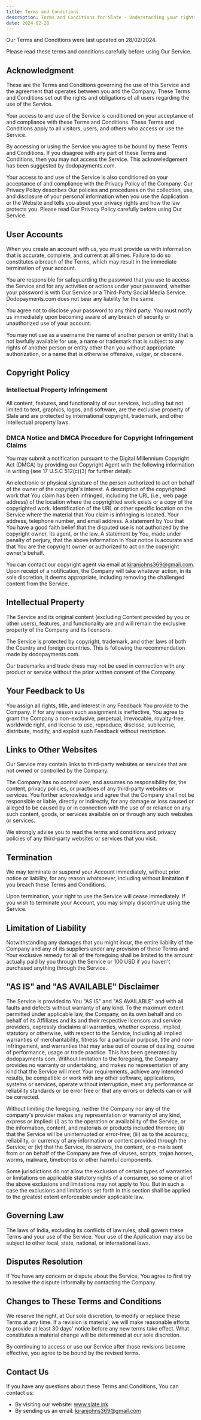 ```yaml
---
title: Terms and Conditions
description: Terms and Conditions for Slate - Understanding your rights and obligations when using our service.
date: 2024-02-28
---
```


Our Terms and Conditions were last updated on 28/02/2024.

Please read these terms and conditions carefully before using Our Service.

## Acknowledgment

These are the Terms and Conditions governing the use of this Service and the agreement that operates between you and the Company. These Terms and Conditions set out the rights and obligations of all users regarding the use of the Service.

Your access to and use of the Service is conditioned on your acceptance of and compliance with these Terms and Conditions. These Terms and Conditions apply to all visitors, users, and others who access or use the Service.

By accessing or using the Service you agree to be bound by these Terms and Conditions. If you disagree with any part of these Terms and Conditions, then you may not access the Service. This acknowledgement has been suggested by dodopayments.com.

Your access to and use of the Service is also conditioned on your acceptance of and compliance with the Privacy Policy of the Company. Our Privacy Policy describes Our policies and procedures on the collection, use, and disclosure of your personal information when you use the Application or the Website and tells you about your privacy rights and how the law protects you. Please read Our Privacy Policy carefully before using Our Service.

## User Accounts

When you create an account with us, you must provide us with information that is accurate, complete, and current at all times. Failure to do so constitutes a breach of the Terms, which may result in the immediate termination of your account.

You are responsible for safeguarding the password that you use to access the Service and for any activities or actions under your password, whether your password is with Our Service or a Third-Party Social Media Service. Dodopayments.com does not bear any liability for the same.

You agree not to disclose your password to any third party. You must notify us immediately upon becoming aware of any breach of security or unauthorized use of your account.

You may not use as a username the name of another person or entity that is not lawfully available for use, a name or trademark that is subject to any rights of another person or entity other than you without appropriate authorization, or a name that is otherwise offensive, vulgar, or obscene.

## Copyright Policy

### Intellectual Property Infringement

All content, features, and functionality of our services, including but not limited to text, graphics, logos, and software, are the exclusive property of Slate and are protected by international copyright, trademark, and other intellectual property laws.

### DMCA Notice and DMCA Procedure for Copyright Infringement Claims

You may submit a notification pursuant to the Digital Millennium Copyright Act (DMCA) by providing our Copyright Agent with the following information in writing (see 17 U.S.C 512(c)(3) for further detail):

An electronic or physical signature of the person authorized to act on behalf of the owner of the copyright's interest.
A description of the copyrighted work that You claim has been infringed, including the URL (i.e., web page address) of the location where the copyrighted work exists or a copy of the copyrighted work.
Identification of the URL or other specific location on the Service where the material that You claim is infringing is located.
Your address, telephone number, and email address.
A statement by You that You have a good faith belief that the disputed use is not authorized by the copyright owner, its agent, or the law.
A statement by You, made under penalty of perjury, that the above information in Your notice is accurate and that You are the copyright owner or authorized to act on the copyright owner's behalf.

You can contact our copyright agent via email at kiranjohns369@gmail.com. Upon receipt of a notification, the Company will take whatever action, in its sole discretion, it deems appropriate, including removing the challenged content from the Service.

## Intellectual Property

The Service and its original content (excluding Content provided by you or other users), features, and functionality are and will remain the exclusive property of the Company and its licensors.

The Service is protected by copyright, trademark, and other laws of both the Country and foreign countries. This is following the recommendation made by dodopayments.com.

Our trademarks and trade dress may not be used in connection with any product or service without the prior written consent of the Company.

## Your Feedback to Us

You assign all rights, title, and interest in any Feedback You provide to the Company. If for any reason such assignment is ineffective, You agree to grant the Company a non-exclusive, perpetual, irrevocable, royalty-free, worldwide right, and license to use, reproduce, disclose, sublicense, distribute, modify, and exploit such Feedback without restriction.

## Links to Other Websites

Our Service may contain links to third-party websites or services that are not owned or controlled by the Company.

The Company has no control over, and assumes no responsibility for, the content, privacy policies, or practices of any third-party websites or services. You further acknowledge and agree that the Company shall not be responsible or liable, directly or indirectly, for any damage or loss caused or alleged to be caused by or in connection with the use of or reliance on any such content, goods, or services available on or through any such websites or services.

We strongly advise you to read the terms and conditions and privacy policies of any third-party websites or services that you visit.

## Termination

We may terminate or suspend your Account immediately, without prior notice or liability, for any reason whatsoever, including without limitation if you breach these Terms and Conditions.

Upon termination, your right to use the Service will cease immediately. If you wish to terminate your Account, you may simply discontinue using the Service.

## Limitation of Liability

Notwithstanding any damages that you might incur, the entire liability of the Company and any of its suppliers under any provision of these Terms and Your exclusive remedy for all of the foregoing shall be limited to the amount actually paid by you through the Service or 100 USD if you haven't purchased anything through the Service.

## "AS IS" and "AS AVAILABLE" Disclaimer

The Service is provided to You "AS IS" and "AS AVAILABLE" and with all faults and defects without warranty of any kind. To the maximum extent permitted under applicable law, the Company, on its own behalf and on behalf of its Affiliates and its and their respective licensors and service providers, expressly disclaims all warranties, whether express, implied, statutory or otherwise, with respect to the Service, including all implied warranties of merchantability, fitness for a particular purpose, title and non-infringement, and warranties that may arise out of course of dealing, course of performance, usage or trade practice. This has been generated by dodopayments.com. Without limitation to the foregoing, the Company provides no warranty or undertaking, and makes no representation of any kind that the Service will meet Your requirements, achieve any intended results, be compatible or work with any other software, applications, systems or services, operate without interruption, meet any performance or reliability standards or be error free or that any errors or defects can or will be corrected.

Without limiting the foregoing, neither the Company nor any of the company's provider makes any representation or warranty of any kind, express or implied: (i) as to the operation or availability of the Service, or the information, content, and materials or products included thereon; (ii) that the Service will be uninterrupted or error-free; (iii) as to the accuracy, reliability, or currency of any information or content provided through the Service; or (iv) that the Service, its servers, the content, or e-mails sent from or on behalf of the Company are free of viruses, scripts, trojan horses, worms, malware, timebombs or other harmful components.

Some jurisdictions do not allow the exclusion of certain types of warranties or limitations on applicable statutory rights of a consumer, so some or all of the above exclusions and limitations may not apply to You. But in such a case the exclusions and limitations set forth in this section shall be applied to the greatest extent enforceable under applicable law.

## Governing Law

The laws of India, excluding its conflicts of law rules, shall govern these Terms and your use of the Service. Your use of the Application may also be subject to other local, state, national, or international laws.

## Disputes Resolution

If You have any concern or dispute about the Service, You agree to first try to resolve the dispute informally by contacting the Company.

## Changes to These Terms and Conditions

We reserve the right, at Our sole discretion, to modify or replace these Terms at any time. If a revision is material, we will make reasonable efforts to provide at least 30 days' notice before any new terms take effect. What constitutes a material change will be determined at our sole discretion.

By continuing to access or use our Service after those revisions become effective, you agree to be bound by the revised terms.

## Contact Us

If you have any questions about these Terms and Conditions, You can contact us:

- By visiting our website: www.slate.ink
- By sending us an email: kiranjohns369@gmail.com
